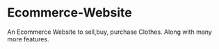 # Ecommerce-Website
An Ecommerce Website to sell,buy, purchase Clothes. Along with many more features.
